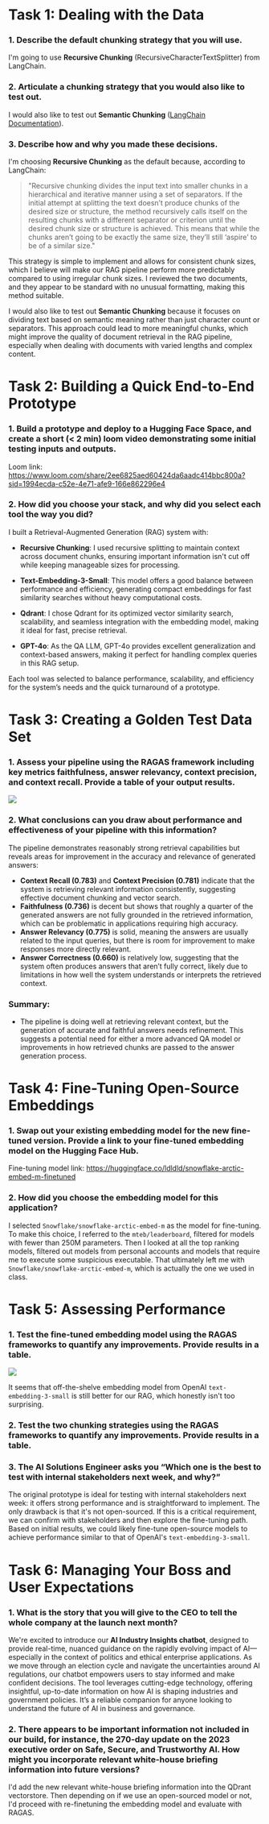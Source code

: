 # Task 1: Dealing with the Data

### 1. Describe the default chunking strategy that you will use.  
I'm going to use **Recursive Chunking** (RecursiveCharacterTextSplitter) from LangChain.

### 2. Articulate a chunking strategy that you would also like to test out.  
I would also like to test out **Semantic Chunking** ([LangChain Documentation](https://python.langchain.com/docs/how_to/semantic-chunker/)).

### 3. Describe how and why you made these decisions.
I'm choosing **Recursive Chunking** as the default because, according to LangChain:

> "Recursive chunking divides the input text into smaller chunks in a hierarchical and iterative manner using a set of separators. If the initial attempt at splitting the text doesn’t produce chunks of the desired size or structure, the method recursively calls itself on the resulting chunks with a different separator or criterion until the desired chunk size or structure is achieved. This means that while the chunks aren’t going to be exactly the same size, they’ll still ‘aspire’ to be of a similar size."

This strategy is simple to implement and allows for consistent chunk sizes, which I believe will make our RAG pipeline perform more predictably compared to using irregular chunk sizes. I reviewed the two documents, and they appear to be standard with no unusual formatting, making this method suitable.

I would also like to test out **Semantic Chunking** because it focuses on dividing text based on semantic meaning rather than just character count or separators. This approach could lead to more meaningful chunks, which might improve the quality of document retrieval in the RAG pipeline, especially when dealing with documents with varied lengths and complex content.


# Task 2: Building a Quick End-to-End Prototype

### 1. Build a prototype and deploy to a Hugging Face Space, and create a short (< 2 min) loom video demonstrating some initial testing inputs and outputs.
Loom link: https://www.loom.com/share/2ee6825aed60424da6aadc414bbc800a?sid=1994ecda-c52e-4e71-afe9-166e862296e4

### 2. How did you choose your stack, and why did you select each tool the way you did?
I built a Retrieval-Augmented Generation (RAG) system with:

- **Recursive Chunking**: I used recursive splitting to maintain context across document chunks, ensuring important information isn't cut off while keeping manageable sizes for processing.

- **Text-Embedding-3-Small**: This model offers a good balance between performance and efficiency, generating compact embeddings for fast similarity searches without heavy computational costs.

- **Qdrant**: I chose Qdrant for its optimized vector similarity search, scalability, and seamless integration with the embedding model, making it ideal for fast, precise retrieval.

- **GPT-4o**: As the QA LLM, GPT-4o provides excellent generalization and context-based answers, making it perfect for handling complex queries in this RAG setup.

Each tool was selected to balance performance, scalability, and efficiency for the system’s needs and the quick turnaround of a prototype.

# Task 3: Creating a Golden Test Data Set

### 1. Assess your pipeline using the RAGAS framework including key metrics faithfulness, answer relevancy, context precision, and context recall.  Provide a table of your output results.
![](./ragas_prototype.png)

### 2. What conclusions can you draw about performance and effectiveness of your pipeline with this information?

The pipeline demonstrates reasonably strong retrieval capabilities but reveals areas for improvement in the accuracy and relevance of generated answers:

- **Context Recall (0.783)** and **Context Precision (0.781)** indicate that the system is retrieving relevant information consistently, suggesting effective document chunking and vector search.
- **Faithfulness (0.736)** is decent but shows that roughly a quarter of the generated answers are not fully grounded in the retrieved information, which can be problematic in applications requiring high accuracy.
- **Answer Relevancy (0.775)** is solid, meaning the answers are usually related to the input queries, but there is room for improvement to make responses more directly relevant.
- **Answer Correctness (0.660)** is relatively low, suggesting that the system often produces answers that aren’t fully correct, likely due to limitations in how well the system understands or interprets the retrieved context.

### Summary:
- The pipeline is doing well at retrieving relevant context, but the generation of accurate and faithful answers needs refinement. This suggests a potential need for either a more advanced QA model or improvements in how retrieved chunks are passed to the answer generation process.

# Task 4: Fine-Tuning Open-Source Embeddings

### 1. Swap out your existing embedding model for the new fine-tuned version.  Provide a link to your fine-tuned embedding model on the Hugging Face Hub.
Fine-tuning model link: https://huggingface.co/ldldld/snowflake-arctic-embed-m-finetuned

### 2. How did you choose the embedding model for this application?
I selected `Snowflake/snowflake-arctic-embed-m` as the model for fine-tuning. To make this choice, I referred to the `mteb/leaderboard`, filtered for models with fewer than 250M parameters. Then I looked at all the top ranking models, filtered out models from personal accounts and models that require me to execute some suspicious executable. That ultimately left me with `Snowflake/snowflake-arctic-embed-m`, which is actually the one we used in class.

# Task 5: Assessing Performance

### 1. Test the fine-tuned embedding model using the RAGAS frameworks to quantify any improvements.  Provide results in a table.
![](./ragas_finetune.png)

It seems that off-the-shelve embedding model from OpenAI `text-embedding-3-small` is still better for our RAG, which honestly isn't too surprising. 

### 2. Test the two chunking strategies using the RAGAS frameworks to quantify any improvements. Provide results in a table. 

### 3. The AI Solutions Engineer asks you “Which one is the best to test with internal stakeholders next week, and why?”
The original prototype is ideal for testing with internal stakeholders next week: it offers strong performance and is straightforward to implement. The only drawback is that it's not open-sourced. If this is a critical requirement, we can confirm with stakeholders and then explore the fine-tuning path. Based on initial results, we could likely fine-tune open-source models to achieve performance similar to that of OpenAI's `text-embedding-3-small`.

# Task 6: Managing Your Boss and User Expectations

### 1. What is the story that you will give to the CEO to tell the whole company at the launch next month?
We're excited to introduce our **AI Industry Insights chatbot**, designed to provide real-time, nuanced guidance on the rapidly evolving impact of AI—especially in the context of politics and ethical enterprise applications. As we move through an election cycle and navigate the uncertainties around AI regulations, our chatbot empowers users to stay informed and make confident decisions. The tool leverages cutting-edge technology, offering insightful, up-to-date information on how AI is shaping industries and government policies. It’s a reliable companion for anyone looking to understand the future of AI in business and governance.

### 2. There appears to be important information not included in our build, for instance, the 270-day update on the 2023 executive order on Safe, Secure, and Trustworthy AI.  How might you incorporate relevant white-house briefing information into future versions? 
I'd add the new relevant white-house briefing information into the QDrant vectorstore. Then depending on if we use an open-sourced model or not, I'd proceed with re-finetuning the embedding model and evaluate with RAGAS.
